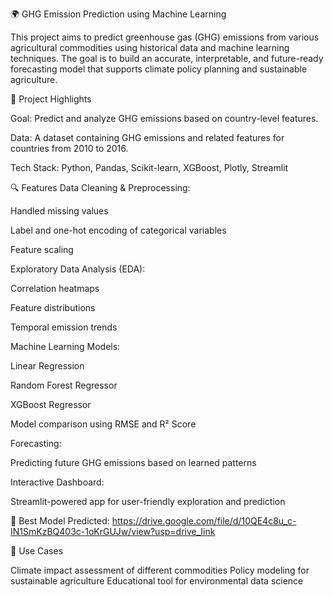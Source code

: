 🌍 GHG Emission Prediction using Machine Learning

This project aims to predict greenhouse gas (GHG) emissions from various agricultural commodities using historical data and machine learning techniques. The goal is to build an accurate, interpretable, and future-ready forecasting model that supports climate policy planning and sustainable agriculture.

🚀 Project Highlights

Goal: Predict and analyze GHG emissions based on country-level features.

Data: A dataset containing GHG emissions and related features for countries from 2010 to 2016.

Tech Stack: Python, Pandas, Scikit-learn, XGBoost, Plotly, Streamlit

🔍 Features
Data Cleaning & Preprocessing:

Handled missing values

Label and one-hot encoding of categorical variables

Feature scaling

Exploratory Data Analysis (EDA):

Correlation heatmaps

Feature distributions

Temporal emission trends

Machine Learning Models:

Linear Regression

Random Forest Regressor

XGBoost Regressor

Model comparison using RMSE and R² Score

Forecasting:

Predicting future GHG emissions based on learned patterns

Interactive Dashboard:

Streamlit-powered app for user-friendly exploration and prediction



🧠 Best Model Predicted:
https://drive.google.com/file/d/10QE4c8u_c-IN1SmKzBQ403c-1oKrGUJw/view?usp=drive_link


📌 Use Cases

Climate impact assessment of different commodities
Policy modeling for sustainable agriculture
Educational tool for environmental data science
